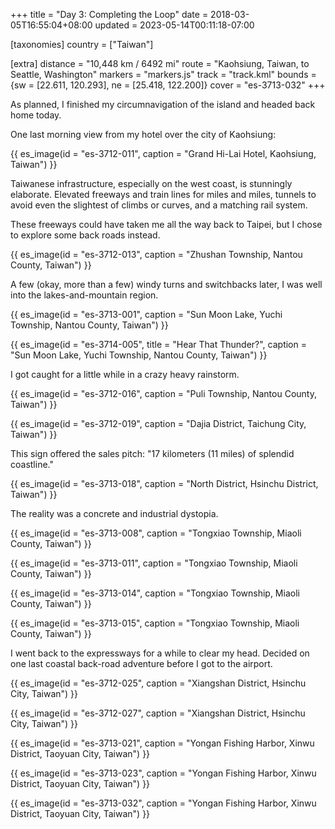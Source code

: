 +++
title = "Day 3: Completing the Loop"
date = 2018-03-05T16:55:04+08:00
updated = 2023-05-14T00:11:18-07:00

[taxonomies]
country = ["Taiwan"]

[extra]
distance = "10,448 km / 6492 mi"
route = "Kaohsiung, Taiwan, to Seattle, Washington"
markers = "markers.js"
track = "track.kml"
bounds = {sw = [22.611, 120.293], ne = [25.418, 122.200]}
cover = "es-3713-032"
+++

As planned, I finished my circumnavigation of the island and headed back home today.

<!-- more -->

One last morning view from my hotel over the city of Kaohsiung:

{{ es_image(id = "es-3712-011", caption = "Grand Hi-Lai Hotel, Kaohsiung, Taiwan") }}

Taiwanese infrastructure, especially on the west coast, is stunningly elaborate. Elevated freeways and train lines for miles and miles, tunnels to avoid even the slightest of climbs or curves, and a matching rail system.

These freeways could have taken me all the way back to Taipei, but I chose to explore some back roads instead.

{{ es_image(id = "es-3712-013", caption = "Zhushan Township, Nantou County, Taiwan") }}

A few (okay, more than a few) windy turns and switchbacks later, I was well into the lakes-and-mountain region.

{{ es_image(id = "es-3713-001", caption = "Sun Moon Lake, Yuchi Township, Nantou County, Taiwan") }}

{{ es_image(id = "es-3714-005", title = "Hear That Thunder?", caption = "Sun Moon Lake, Yuchi Township, Nantou County, Taiwan") }}

I got caught for a little while in a crazy heavy rainstorm.

{{ es_image(id = "es-3712-016", caption = "Puli Township, Nantou County, Taiwan") }}

{{ es_image(id = "es-3712-019", caption = "Dajia District, Taichung City, Taiwan") }}

This sign offered the sales pitch: "17 kilometers (11 miles) of splendid coastline."

{{ es_image(id = "es-3713-018", caption = "North District, Hsinchu District, Taiwan") }}

The reality was a concrete and industrial dystopia.

{{ es_image(id = "es-3713-008", caption = "Tongxiao Township, Miaoli County, Taiwan") }}

{{ es_image(id = "es-3713-011", caption = "Tongxiao Township, Miaoli County, Taiwan") }}

{{ es_image(id = "es-3713-014", caption = "Tongxiao Township, Miaoli County, Taiwan") }}

{{ es_image(id = "es-3713-015", caption = "Tongxiao Township, Miaoli County, Taiwan") }}

I went back to the expressways for a while to clear my head. Decided on one last coastal back-road adventure before I got to the airport.

{{ es_image(id = "es-3712-025", caption = "Xiangshan District, Hsinchu City, Taiwan") }}

{{ es_image(id = "es-3712-027", caption = "Xiangshan District, Hsinchu City, Taiwan") }}

{{ es_image(id = "es-3713-021", caption = "Yongan Fishing Harbor, Xinwu District, Taoyuan City, Taiwan") }}

{{ es_image(id = "es-3713-023", caption = "Yongan Fishing Harbor, Xinwu District, Taoyuan City, Taiwan") }}

{{ es_image(id = "es-3713-032", caption = "Yongan Fishing Harbor, Xinwu District, Taoyuan City, Taiwan") }}
